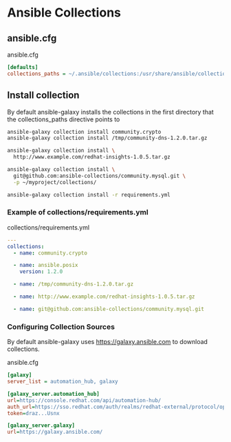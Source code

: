 # Ansible Collections

## ansible.cfg
ansible.cfg
```ini
[defaults]
collections_paths = ~/.ansible/collections:/usr/share/ansible/collections.
```

## Install collection

By default ansible-galaxy installs the collections in the first directory that the collections_paths directive points to

```sh
ansible-galaxy collection install community.crypto
ansible-galaxy collection install /tmp/community-dns-1.2.0.tar.gz

ansible-galaxy collection install \
  http://www.example.com/redhat-insights-1.0.5.tar.gz

ansible-galaxy collection install \
  git@github.com:ansible-collections/community.mysql.git \
  -p ~/myproject/collections/

ansible-galaxy collection install -r requirements.yml
```

### Example of collections/requirements.yml

collections/requirements.yml
```yml
---
collections:
  - name: community.crypto

  - name: ansible.posix
    version: 1.2.0

  - name: /tmp/community-dns-1.2.0.tar.gz

  - name: http://www.example.com/redhat-insights-1.0.5.tar.gz

  - name: git@github.com:ansible-collections/community.mysql.git
```

### Configuring Collection Sources

By default ansible-galaxy uses https://galaxy.ansible.com to download collections.

ansible.cfg
```ini
[galaxy]
server_list = automation_hub, galaxy

[galaxy_server.automation_hub]
url=https://console.redhat.com/api/automation-hub/
auth_url=https://sso.redhat.com/auth/realms/redhat-external/protocol/openid-connect/token
token=draz...Usnx

[galaxy_server.galaxy]
url=https://galaxy.ansible.com/
```
